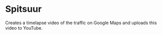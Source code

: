 # Spitsuur

Creates a timelapse video of the traffic on Google Maps and uploads this video to YouTube.
